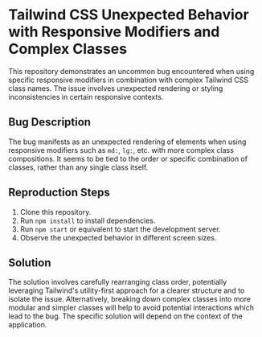 # Tailwind CSS Unexpected Behavior with Responsive Modifiers and Complex Classes

This repository demonstrates an uncommon bug encountered when using specific responsive modifiers in combination with complex Tailwind CSS class names. The issue involves unexpected rendering or styling inconsistencies in certain responsive contexts.

## Bug Description
The bug manifests as an unexpected rendering of elements when using responsive modifiers such as `md:`, `lg:`, etc. with more complex class compositions. It seems to be tied to the order or specific combination of classes, rather than any single class itself.

## Reproduction Steps
1. Clone this repository.
2. Run `npm install` to install dependencies.
3. Run `npm start` or equivalent to start the development server.
4. Observe the unexpected behavior in different screen sizes.

## Solution
The solution involves carefully rearranging class order, potentially leveraging Tailwind's utility-first approach for a clearer structure and to isolate the issue. Alternatively, breaking down complex classes into more modular and simpler classes will help to avoid potential interactions which lead to the bug.  The specific solution will depend on the context of the application.